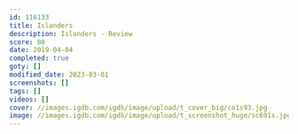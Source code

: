 ```yaml
---
id: 116133
title: Islanders
description: Islanders - Review
score: 80
date: 2019-04-04
completed: true
goty: []
modified_date: 2023-03-01
screenshots: []
tags: []
videos: []
cover: //images.igdb.com/igdb/image/upload/t_cover_big/co1s93.jpg
image: //images.igdb.com/igdb/image/upload/t_screenshot_huge/sc691s.jpg
---
```

